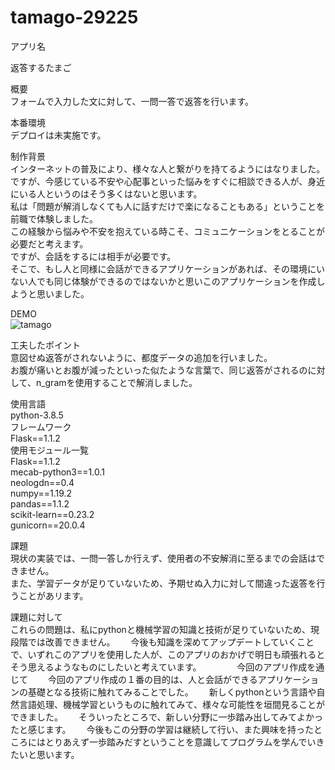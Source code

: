 # tamago-29225
アプリ名

返答するたまご

概要  
フォームで入力した文に対して、一問一答で返答を行います。  

本番環境  
デプロイは未実施です。  

制作背景  
インターネットの普及により、様々な人と繋がりを持てるようにはなりました。  
ですが、今感じている不安や心配事といった悩みをすぐに相談できる人が、身近にいる人というのはそう多くはないと思います。  
私は「問題が解消しなくても人に話すだけで楽になることもある」ということを前職で体験しました。  
この経験から悩みや不安を抱えている時こそ、コミュニケーションをとることが必要だと考えます。  
ですが、会話をするには相手が必要です。  
そこで、もし人と同様に会話ができるアプリケーションがあれば、その環境にいない人でも同じ体験ができるのではないかと思いこのアプリケーションを作成しようと思いました。  


DEMO  
![tamago](https://user-images.githubusercontent.com/69794984/95052187-7735cc00-0729-11eb-9408-c7b2e85c1e9d.gif)  
  
工夫したポイント  
意図せぬ返答がされないように、都度データの追加を行いました。  
お腹が痛いとお腹が減ったといった似たような言葉で、同じ返答がされるのに対して、n_gramを使用することで解消しました。  
          
使用言語  
python-3.8.5  
フレームワーク  
Flask==1.1.2  
使用モジュール一覧  
Flask==1.1.2  
mecab-python3==1.0.1  
neologdn==0.4  
numpy==1.19.2  
pandas==1.1.2  
scikit-learn==0.23.2  
gunicorn==20.0.4  
  
課題  
現状の実装では、一問一答しか行えず、使用者の不安解消に至るまでの会話はできません。  
また、学習データが足りていないため、予期せぬ入力に対して間違った返答を行うことがあリます。  
  
課題に対して　　  
これらの問題は、私にpythonと機械学習の知識と技術が足りていないため、現段階では改善できません。　　
今後も知識を深めてアップデートしていくことで、いずれこのアプリを使用した人が、このアプリのおかげで明日も頑張れるとそう思えるようなものにしたいと考えています。　　
　　
今回のアプリ作成を通じて　　
今回のアプリ作成の１番の目的は、人と会話ができるアプリケーションの基礎となる技術に触れてみることでした。　　
新しくpythonという言語や自然言語処理、機械学習というものに触れてみて、様々な可能性を垣間見ることができました。　　
そういったところで、新しい分野に一歩踏み出してみてよかったと感じます。　　
今後もこの分野の学習は継続して行い、また興味を持ったところにはとりあえず一歩踏みだすということを意識してプログラムを学んでいきたいと思います。　　


